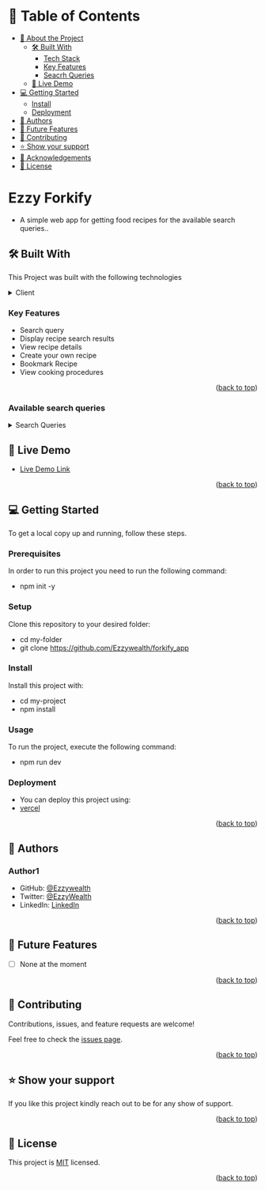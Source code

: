 # 📗 Table of Contents

- [📖 About the Project](#about-project)
  - [🛠 Built With](#built-with)
    - [Tech Stack](#tech-stack)
    - [Key Features](#key-features)
    - [Seacrh Queries](#search-queries)
  - [🚀 Live Demo](#live-demo)
- [💻 Getting Started](#getting-started)
  - [Install](#install)
  - [Deployment](#triangular_flag_on_post-deployment)
- [👥 Authors](#authors)
- [🔭 Future Features](#future-features)
- [🤝 Contributing](#contributing)
- [⭐️ Show your support](#support)
- [🙏 Acknowledgements](#acknowledgements)
- [📝 License](#license)

# Ezzy Forkify <a name="about-project"></a>

- A simple web app for getting food recipes for the available search queries..

## 🛠 Built With <a name="built-with"></a>

This Project was built with the following technologies

<details>
  <summary>Client</summary>
  <ul>
    <li><a href="">Javascript</a></li>
    <li><a href="">NextJS</a></li>
    <li><a href="">TailwindCSS</a></li>
    <li><a href="">React Icons</a></li>
  </ul>
</details>

### Key Features <a name="key-features"></a>

- Search query
- Display recipe search results
- View recipe details
- Create your own recipe
- Bookmark Recipe
- View cooking procedures

<p align="right">(<a href="#readme-top">back to top</a>)</p>

### Available search queries<a name="search-queries"></a>

<details>
  <summary>Search Queries</summary>
<ul>
  <li>broccoli</li>
  <li>carrot</li>
  <li>asparagus</li>
  <li>cauliflower</li>
  <li>corn</li>
  <li>cucumber</li>
  <li>green pepper</li>
  <li>lettuce</li>
  <li>mushrooms</li>
  <li>onion</li>
  <li>potato</li>
  <li>pumpkin</li>
  <li>red pepper</li>
  <li>tomato</li>
  <li>beetroot</li>
  <li>brussel sprouts</li>
  <li>peas</li>
  <li>zucchini</li>
  <li>radish</li>
  <li>sweet potato</li>
  <li>artichoke</li>
  <li>leek</li>
  <li>cabbage</li>
  <li>celery</li>
  <li>chili</li>
  <li>garlic</li>
  <li>basil</li>
  <li>coriander</li>
  <li>parsley</li>
  <li>dill</li>
  <li>rosemary</li>
  <li>oregano</li>
  <li>cinnamon</li>
  <li>saffron</li>
  <li>green bean</li>
  <li>bean</li>
  <li>chickpea</li>
  <li>lentil</li>
  <li>apple</li>
  <li>apricot</li>
  <li>avocado</li>
  <li>banana</li>
  <li>blackberry</li>
  <li>blackcurrant</li>
  <li>blueberry</li>
  <li>boysenberry</li>
  <li>cherry</li>
  <li>coconut</li>
  <li>fig</li>
  <li>grape</li>
  <li>grapefruit</li>
  <li>kiwifruit</li>
  <li>lemon</li>
  <li>lime</li>
  <li>lychee</li>
  <li>mandarin</li>
  <li>mango</li>
  <li>melon</li>
  <li>nectarine</li>
  <li>orange</li>
  <li>papaya</li>
  <li>passion fruit</li>
  <li>peach</li>
  <li>pear</li>
  <li>pineapple</li>
  <li>plum</li>
  <li>pomegranate</li>
  <li>quince</li>
  <li>raspberry</li>
  <li>strawberry</li>
  <li>watermelon</li>
  <li>salad</li>
  <li>pizza</li>
  <li>pasta</li>
  <li>popcorn</li>
  <li>lobster</li>
  <li>steak</li>
  <li>bbq</li>
  <li>pudding</li>
  <li>hamburger</li>
  <li>pie</li>
  <li>cake</li>
  <li>sausage</li>
  <li>tacos</li>
  <li>kebab</li>
  <li>poutine</li>
  <li>seafood</li>
  <li>chips</li>
  <li>fries</li>
  <li>masala</li>
  <li>paella</li>
  <li>som tam</li>
  <li>chicken</li>
  <li>toast</li>
  <li>marzipan</li>
  <li>tofu</li>
  <li>ketchup</li>
  <li>hummus</li>
  <li>chili</li>
  <li>maple syrup</li>
  <li>parma ham</li>
  <li>fajitas</li>
  <li>champ</li>
  <li>lasagna</li>
  <li>poke</li>
  <li>chocolate</li>
  <li>croissant</li>
  <li>arepas</li>
  <li>bunny chow</li>
  <li>pierogi</li>
  <li>donuts</li>
  <li>rendang</li>
  <li>sushi</li>
  <li>ice cream</li>
  <li>duck</li>
  <li>curry</li>
  <li>beef</li>
  <li>goat</li>
  <li>lamb</li>
  <li>turkey</li>
  <li>pork</li>
  <li>fish</li>
  <li>crab</li>
  <li>bacon</li>
  <li>ham</li>
  <li>pepperoni</li>
  <li>salami</li>
  <li>ribs</li>
</ul>

</details>

## 🚀 Live Demo <a name="live-demo"></a>

- [Live Demo Link](https://forkify-app-five.vercel.app/)

<p align="right">(<a href="#readme-top">back to top</a>)</p>

## 💻 Getting Started <a name="getting-started"></a>

To get a local copy up and running, follow these steps.

### Prerequisites

In order to run this project you need to run the following command:

- npm init -y

### Setup

Clone this repository to your desired folder:

- cd my-folder
- git clone https://github.com/Ezzywealth/forkify_app

### Install

Install this project with:

- cd my-project
- npm install

### Usage

To run the project, execute the following command:

- npm run dev

### Deployment

- You can deploy this project using:
- [vercel](https://vercel.com)

<p align="right">(<a href="#readme-top">back to top</a>)</p>

## 👥 Authors <a name="authors"></a>

### Author1

- GitHub: [@Ezzywealth](https://github.com/Ezzywealth)
- Twitter: [@EzzyWealth](https://twitter.com/EzzyWealth)
- LinkedIn: [LinkedIn](https://www.linkedin.com/in/ezekiel-udiomuno-b14539150/)

<p align="right">(<a href="#readme-top">back to top</a>)</p>

## 🔭 Future Features <a name="future-features"></a>

- [ ] None at the moment

<p align="right">(<a href="#readme-top">back to top</a>)</p>

## 🤝 Contributing <a name="contributing"></a>

Contributions, issues, and feature requests are welcome!

Feel free to check the [issues page](../../issues/).

<p align="right">(<a href="#readme-top">back to top</a>)</p>

## ⭐️ Show your support <a name="support"></a>

If you like this project kindly reach out to be for any show of support.

<p align="right">(<a href="#readme-top">back to top</a>)</p>

## 📝 License <a name="license"></a>

This project is [MIT](./MIT.md) licensed.

<p align="right">(<a href="#readme-top">back to top</a>)</p>
